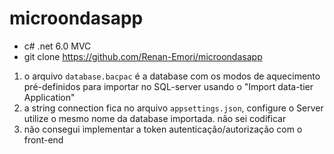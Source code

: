 # microondasapp

+ c# .net 6.0 MVC
+ git clone https://github.com/Renan-Emori/microondasapp

1) o arquivo `database.bacpac` é a database com os modos de aquecimento pré-definidos para importar no SQL-server usando o "Import data-tier Application"
2) a string connection fica no arquivo `appsettings.json`, configure o Server utilize o mesmo nome da database importada. não sei codificar
3) não consegui implementar a token autenticação/autorização com o front-end
